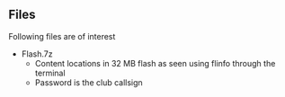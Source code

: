 Files
------
Following files are of interest

* Flash.7z
  * Content locations in 32 MB flash as seen using flinfo through the terminal
  * Password is the club callsign
